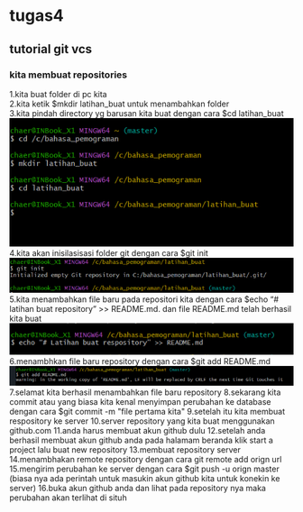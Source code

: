 # tugas4

## tutorial git vcs

### kita membuat repositories

1.kita buat folder di pc kita<br>
2.kita ketik $mkdir latihan_buat untuk menambahkan folder<br>
3.kita pindah directory yg barusan kita buat dengan cara $cd latihan_buat <br>
![gambar 1](foto/ss2.png) <br>
4.kita akan inisilasisasi folder git dengan cara $git init <br>
![gambar2](foto/ss3.png)<br>
5.kita menambahkan file baru pada repositori kita dengan cara $echo “# latihan buat repository” >> README.md. dan file README.md telah berhasil kita buat <br>
![gambar3](foto/ss8.png) <br>
6.menambhkan file baru repository dengan cara $git add README.md <br>
![gambar4](foto/ss9.png) <br>
7.selamat kita berhasil menambahkan file baru repository
8.sekarang kita commit atau yang biasa kita kenal menyimpan perubahan ke database dengan cara $git commit -m "file pertama kita"
9.setelah itu kita membuat respository ke server
10.server repository yang kita buat menggunakan github.com
11.anda harus membuat akun github dulu
12.setelah anda berhasil membuat akun github anda pada halamam beranda klik start a project lalu buat new repository
13.membuat repository server
14.menambhakan remote repository dengan cara git remote add orign url
15.mengirim perubahan ke server dengan cara $git push -u orign master (biasa nya ada perintah untuk masukin akun github kita untuk konekin ke server)
16.buka akun github anda dan lihat pada repository nya maka perubahan akan terlihat di situh
